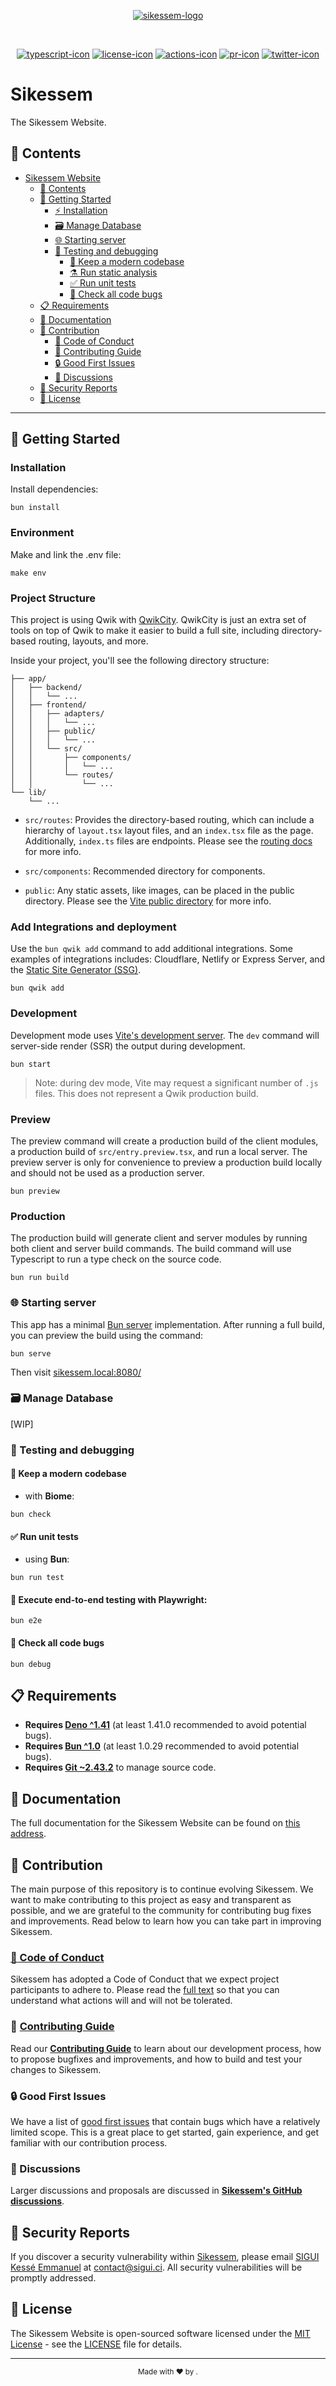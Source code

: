 <div align="center">

[![sikessem-logo]][sikessem-link]

<br>

[![typescript-icon]][typescript-link]
[![license-icon]][license-link]
[![actions-icon]][actions-link]
[![pr-icon]][pr-link]
[![twitter-icon]][twitter-link]

</div>

# Sikessem

The Sikessem Website.

## 🔖 Contents

-   [Sikessem Website](#sikessem-website)
    -   [🔖 Contents](#-contents)
    -   [🎉 Getting Started](#-getting-started)
        -   [⚡️ Installation](#️-installation)
        -   [🗃️ Manage Database](#️-manage-database)
        -   [🌐 Starting server](#-starting-server)
        -   [🧪 Testing and debugging](#-testing-and-debugging)
            -   [🧹 Keep a modern codebase](#-keep-a-modern-codebase)
            -   [⚗️ Run static analysis](#️-run-static-analysis)
            -   [✅ Run unit tests](#-run-unit-tests)
            -   [🐛 Check all code bugs](#-check-all-code-bugs)
    -   [📋 Requirements](#-requirements)
    -   [📖 Documentation](#-documentation)
    -   [👏 Contribution](#-contribution)
        -   [👷 Code of Conduct](#-code-of-conduct)
        -   [👥 Contributing Guide](#-contributing-guide)
        -   [🔒️ Good First Issues](#️-good-first-issues)
        -   [💬 Discussions](#-discussions)
    -   [🔐 Security Reports](#-security-reports)
    -   [📄 License](#-license)

---

## 🎉 Getting Started

### Installation

Install dependencies:

```shell
bun install
```

### Environment

Make and link the .env file:

```shell
make env
```

### Project Structure

This project is using Qwik with [QwikCity](https://qwik.builder.io/qwikcity/overview/). QwikCity is just an extra set of tools on top of Qwik to make it easier to build a full site, including directory-based routing, layouts, and more.

Inside your project, you'll see the following directory structure:

```
├── app/
│   ├── backend/
│   │   └── ...
│   ├── frontend/
│   │   ├── adapters/
│   │   │   └── ...
│   │   ├── public/
│   │   │   └── ...
│   │   └── src/
│   │       ├── components/
│   │       │   └── ...
│   │       └── routes/
│   │           └── ...
└── lib/
    └── ...
```

- `src/routes`: Provides the directory-based routing, which can include a hierarchy of `layout.tsx` layout files, and an `index.tsx` file as the page. Additionally, `index.ts` files are endpoints. Please see the [routing docs](https://qwik.builder.io/qwikcity/routing/overview/) for more info.

- `src/components`: Recommended directory for components.

- `public`: Any static assets, like images, can be placed in the public directory. Please see the [Vite public directory](https://vitejs.dev/guide/assets.html#the-public-directory) for more info.

### Add Integrations and deployment

Use the `bun qwik add` command to add additional integrations. Some examples of integrations includes: Cloudflare, Netlify or Express Server, and the [Static Site Generator (SSG)](https://qwik.builder.io/qwikcity/guides/static-site-generation/).

```shell
bun qwik add
```

### Development

Development mode uses [Vite's development server](https://vitejs.dev/). The `dev` command will server-side render (SSR) the output during development.

```shell
bun start
```

> Note: during dev mode, Vite may request a significant number of `.js` files. This does not represent a Qwik production build.

### Preview

The preview command will create a production build of the client modules, a production build of `src/entry.preview.tsx`, and run a local server. The preview server is only for convenience to preview a production build locally and should not be used as a production server.

```shell
bun preview
```

### Production

The production build will generate client and server modules by running both client and server build commands. The build command will use Typescript to run a type check on the source code.

```shell
bun run build
```

### 🌐 Starting server

This app has a minimal [Bun server](https://bun.sh/docs/api/http) implementation. After running a full build, you can preview the build using the command:

```shell
bun serve
```

Then visit [sikessem.local:8080/](sikessem.local:8080/)

### 🗃️ Manage Database

[WIP]

### 🧪 Testing and debugging

#### 🧹 Keep a modern codebase

-   with **Biome**:

```shell
bun check
```

#### ✅ Run unit tests

-   using **Bun**:

```shell
bun run test
```

#### 🚀 Execute end-to-end testing with **Playwright**:

```shell
bun e2e
```

#### 🐛 Check all code bugs

```shell
bun debug
```

## 📋 Requirements

-   **Requires [Deno ^1.41](https://deno.land/)** (at least 1.41.0 recommended to avoid potential bugs).
-   **Requires [Bun ^1.0](https://bun.sh/)** (at least 1.0.29 recommended to avoid potential bugs).
-   **Requires [Git ~2.43.2](https://git-scm.com/)** to manage source code.

## 📖 Documentation

The full documentation for the Sikessem Website can be found on [this address][docs-link].

## 👏 Contribution

The main purpose of this repository is to continue evolving Sikessem. We want to make contributing to this project as easy and transparent as possible, and we are grateful to the community for contributing bug fixes and improvements. Read below to learn how you can take part in improving Sikessem.

### [👷 Code of Conduct][conduct-link]

Sikessem has adopted a Code of Conduct that we expect project participants to adhere to.
Please read the [full text][conduct-link] so that you can understand what actions will and will not be tolerated.

### 👥 [Contributing Guide][pr-link]

Read our [**Contributing Guide**][pr-link] to learn about our development process, how to propose bugfixes and improvements, and how to build and test your changes to Sikessem.

### 🔒️ Good First Issues

We have a list of [good first issues][gfi] that contain bugs which have a relatively limited scope. This is a great place to get started, gain experience, and get familiar with our contribution process.

### 💬 Discussions

Larger discussions and proposals are discussed in [**Sikessem's GitHub discussions**][discuss-link].

## 🔐 Security Reports

If you discover a security vulnerability within [Sikessem](https://sikessem.com), please email [SIGUI Kessé Emmanuel](https://github.com/siguici) at [contact@sigui.ci](mailto:contact@sigui.ci). All security vulnerabilities will be promptly addressed.

## 📄 License

The Sikessem Website is open-sourced software licensed under the [MIT License](https://opensource.org/licenses/MIT) - see the [LICENSE][license-link] file for details.

---

<div align="center"><sub>Made with ❤︎ by <a href="https://twitter.com/intent/follow?screen_name=siguici" style="content:url(https://img.shields.io/twitter/follow/siguici.svg?label=@siguici);margin-bottom:-6px">@siguici</a>.</sub></div>

[sikessem-logo]: https://github.com/sikessem/art/blob/HEAD/images/sikessem.svg
[sikessem-link]: https://github.com/sikessem 'Sikessem'
[typescript-icon]: https://img.shields.io/badge/TypeScript-294E80.svg?logo=typescript
[typescript-link]: https://github.com/sikessem/sikessem.com/search?l=typescript 'TypeScript code'
[actions-icon]: https://github.com/sikessem/sikessem.com/workflows/CI/badge.svg
[actions-link]: https://github.com/sikessem/sikessem.com/actions 'Sikessem Web App status'
[pr-icon]: https://img.shields.io/badge/PRs-welcome-brightgreen.svg?color=brightgreen
[pr-link]: https://github.com/sikessem/.github/blob/HEAD/CONTRIBUTING.md 'PRs welcome!'
[twitter-icon]: https://img.shields.io/twitter/follow/sikessem_tweets.svg?label=@sikessem_tweets
[twitter-link]: https://twitter.com/intent/follow?screen_name=sikessem_tweets 'Ping Sikessem'
[license-icon]: https://img.shields.io/badge/license-MIT-blue.svg
[license-link]: https://github.com/sikessem/sikessem.com/blob/HEAD/LICENSE 'Sikessem Web App License'
[conduct-link]: https://github.com/sikessem/sikessem.com/blob/HEAD/CODE_OF_CONDUCT.md
[discuss-link]: https://github.com/orgs/sikessem/discussions
[docs-link]: https://github.com/sikessem/sikessem.com#readme 'Sikessem Web App Documentation'
[gfi]: https://github.com/sikessem/sikessem.com/labels/good%20first%20issue
[typescript-home]: https://www.typescriptlang.org 'TypeScript'
[tailwindcss-home]: https://tailwindcss.com 'TailwindCSS'
[vitejs-home]: https://vitejs.dev 'Vite.js'
[biome-home]: https://biomejs.dev 'Biome'
[bun-home]: https://bun.sh 'Bun'
